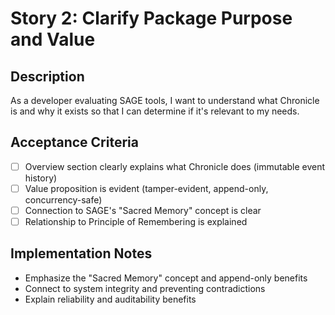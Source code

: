 # Story 2: Clarify Package Purpose and Value

## Description

As a developer evaluating SAGE tools, I want to understand what Chronicle is and why it exists so that I can determine if it's relevant to my needs.

## Acceptance Criteria

- [ ] Overview section clearly explains what Chronicle does (immutable event history)
- [ ] Value proposition is evident (tamper-evident, append-only, concurrency-safe)
- [ ] Connection to SAGE's "Sacred Memory" concept is clear
- [ ] Relationship to Principle of Remembering is explained

## Implementation Notes

- Emphasize the "Sacred Memory" concept and append-only benefits
- Connect to system integrity and preventing contradictions
- Explain reliability and auditability benefits